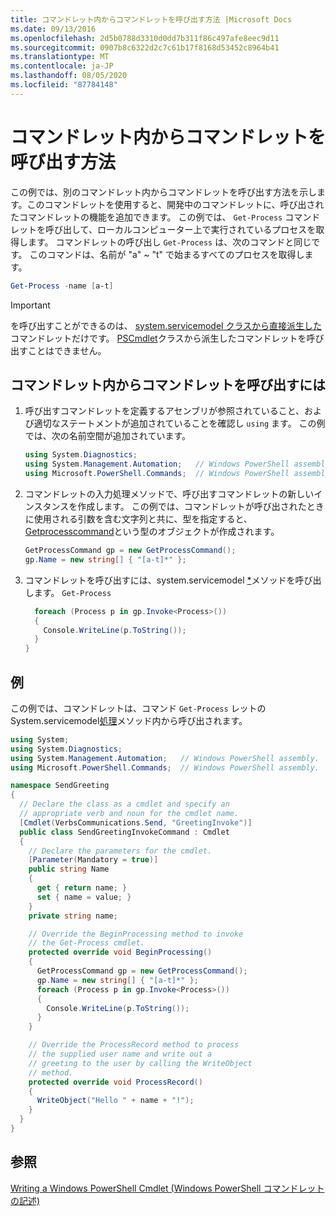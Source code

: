 ```yaml
---
title: コマンドレット内からコマンドレットを呼び出す方法 |Microsoft Docs
ms.date: 09/13/2016
ms.openlocfilehash: 2d5b0788d3310d0dd7b311f86c497afe8eec9d11
ms.sourcegitcommit: 0907b8c6322d2c7c61b17f8168d53452c8964b41
ms.translationtype: MT
ms.contentlocale: ja-JP
ms.lasthandoff: 08/05/2020
ms.locfileid: "87784148"
---
```

# <a name="how-to-invoke-a-cmdlet-from-within-a-cmdlet"></a>コマンドレット内からコマンドレットを呼び出す方法

この例では、別のコマンドレット内からコマンドレットを呼び出す方法を示します。このコマンドレットを使用すると、開発中のコマンドレットに、呼び出されたコマンドレットの機能を追加できます。 この例では、 `Get-Process` コマンドレットを呼び出して、ローカルコンピューター上で実行されているプロセスを取得します。 コマンドレットの呼び出し `Get-Process` は、次のコマンドと同じです。 このコマンドは、名前が "a" ~ "t" で始まるすべてのプロセスを取得します。

```powershell
Get-Process -name [a-t]
```

> [!IMPORTANT]
> を呼び出すことができるのは、 [system.servicemodel クラスから直接派生した](/dotnet/api/System.Management.Automation.Cmdlet)コマンドレットだけです。 [PSCmdlet](/dotnet/api/System.Management.Automation.PSCmdlet)クラスから派生したコマンドレットを呼び出すことはできません。

## <a name="to-invoke-a-cmdlet-from-within-a-cmdlet"></a>コマンドレット内からコマンドレットを呼び出すには

1. 呼び出すコマンドレットを定義するアセンブリが参照されていること、および適切なステートメントが追加されていることを確認し `using` ます。 この例では、次の名前空間が追加されています。

    ```csharp
    using System.Diagnostics;
    using System.Management.Automation;   // Windows PowerShell assembly.
    using Microsoft.PowerShell.Commands;  // Windows PowerShell assembly.
    ```

2. コマンドレットの入力処理メソッドで、呼び出すコマンドレットの新しいインスタンスを作成します。 この例では、コマンドレットが呼び出されたときに使用される引数を含む文字列と共に、型を指定すると、 [Getprocesscommand](/dotnet/api/Microsoft.PowerShell.Commands.GetProcessCommand)という型のオブジェクトが作成されます。

    ```csharp
    GetProcessCommand gp = new GetProcessCommand();
    gp.Name = new string[] { "[a-t]*" };
    ```

3. コマンドレットを呼び出すには、system.servicemodel [*](/dotnet/api/System.Management.Automation.Cmdlet.Invoke)メソッドを呼び出します。 `Get-Process`

    ```csharp
      foreach (Process p in gp.Invoke<Process>())
      {
        Console.WriteLine(p.ToString());
      }
    }
    ```

## <a name="example"></a>例

この例では、コマンドレットは、コマンド `Get-Process` レットの System.servicemodel[処理](/dotnet/api/System.Management.Automation.Cmdlet.BeginProcessing)メソッド内から呼び出されます。

```csharp
using System;
using System.Diagnostics;
using System.Management.Automation;   // Windows PowerShell assembly.
using Microsoft.PowerShell.Commands;  // Windows PowerShell assembly.

namespace SendGreeting
{
  // Declare the class as a cmdlet and specify an
  // appropriate verb and noun for the cmdlet name.
  [Cmdlet(VerbsCommunications.Send, "GreetingInvoke")]
  public class SendGreetingInvokeCommand : Cmdlet
  {
    // Declare the parameters for the cmdlet.
    [Parameter(Mandatory = true)]
    public string Name
    {
      get { return name; }
      set { name = value; }
    }
    private string name;

    // Override the BeginProcessing method to invoke
    // the Get-Process cmdlet.
    protected override void BeginProcessing()
    {
      GetProcessCommand gp = new GetProcessCommand();
      gp.Name = new string[] { "[a-t]*" };
      foreach (Process p in gp.Invoke<Process>())
      {
        Console.WriteLine(p.ToString());
      }
    }

    // Override the ProcessRecord method to process
    // the supplied user name and write out a
    // greeting to the user by calling the WriteObject
    // method.
    protected override void ProcessRecord()
    {
      WriteObject("Hello " + name + "!");
    }
  }
}
```

## <a name="see-also"></a>参照

[Writing a Windows PowerShell Cmdlet (Windows PowerShell コマンドレットの記述)](./writing-a-windows-powershell-cmdlet.md)
